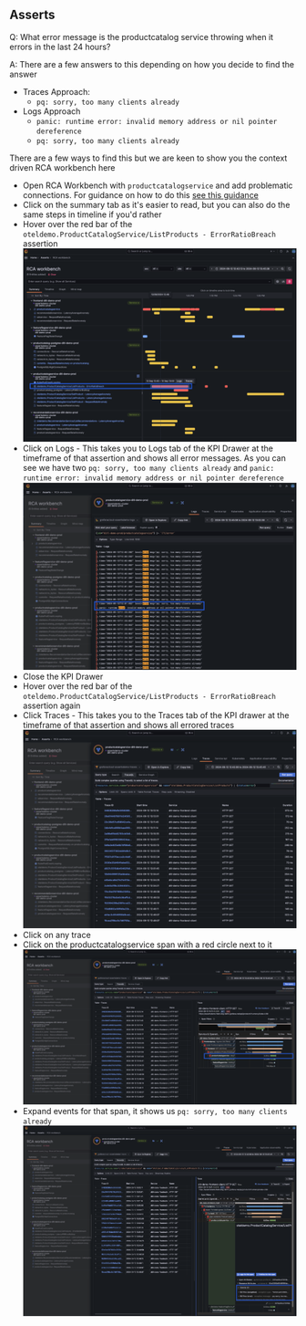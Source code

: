 ## Asserts
Q:  What error message is the productcatalog service throwing when it errors in the last 24 hours?

A: There are a few answers to this depending on how you decide to find the answer
- Traces Approach: 
  - `pq: sorry, too many clients already`
- Logs Approach
  - `panic: runtime error: invalid memory address or nil pointer dereference`
  - `pq: sorry, too many clients already`

There are a few ways to find this but we are keen to show you the context driven RCA workbench here
- Open RCA Workbench with `productcatalogservice` and add problematic connections. For guidance on how to do this [see this guidance](./1.5-asserts.md)
- Click on the summary tab as it's easier to read, but you can also do the same steps in timeline if you'd rather
- Hover over the red bar of the `oteldemo.ProductCatalogService/ListProducts - ErrorRatioBreach` assertion
![allentities](/images/breakout_2/2.3-asserts-1.png)
- Click on Logs - This takes you to Logs tab of the KPI Drawer at the timeframe of that assertion and shows all error messages. As you can see we have two `pq: sorry, too many clients already` and `panic: runtime error: invalid memory address or nil pointer dereference`
![allentities](/images/breakout_2/2.3-asserts-2.png)
- Close the KPI Drawer
- Hover over the red bar of the `oteldemo.ProductCatalogService/ListProducts - ErrorRatioBreach` assertion again
- Click Traces - This takes you to the Traces tab of the KPI drawer at the timeframe of that assertion and shows all errored traces
![allentities](/images/breakout_2/2.3-asserts-3.png)
- Click on any trace
- Click on the productcatalogservice span with a red circle next to it
![allentities](/images/breakout_2/2.3-asserts-4.png)
- Expand events for that span, it shows us `pq: sorry, too many clients already`
![allentities](/images/breakout_2/2.3-asserts-5.png)
